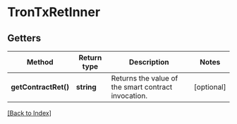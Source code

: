 # TronTxRetInner

## Getters

Method | Return type | Description | Notes
------------ | ------------- | ------------- | -------------
**getContractRet()** | **string** | Returns the value of the smart contract invocation. | [optional]

[[Back to Index]](../index.md)
